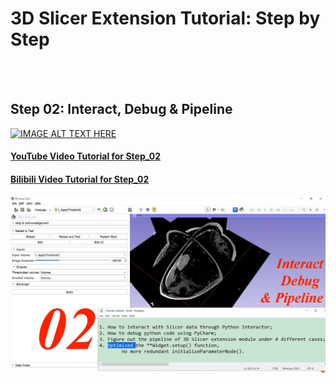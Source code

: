 # <a href="https://github.com/SenonETS/3DSlicerTutorial_ExtensionModuleDevelopment/" style="text-decoration:none">3D Slicer Extension Tutorial: Step by Step</a>


</br>
</br>

## <a href="./" style="text-decoration:none">Step 02: Interact, Debug & Pipeline</a>
[![IMAGE ALT TEXT HERE](https://img.youtube.com/vi/Gyd-q4NAI7U/0.jpg)](https://www.youtube.com/watch?v=Gyd-q4NAI7U&list=PLTuWbByD80TORd1R-J7j7nVQ9fot3C2fK)

#### <a href="https://www.youtube.com/watch?v=Gyd-q4NAI7U&list=PLTuWbByD80TORd1R-J7j7nVQ9fot3C2fK">YouTube Video Tutorial for Step_02</a>

#### <a href="https://www.bilibili.com/video/BV1TM411b7JY/" >Bilibili Video Tutorial for Step_02</a>

<img src="sl_02__Summary.png" alt="isolated" width="1080"/>
